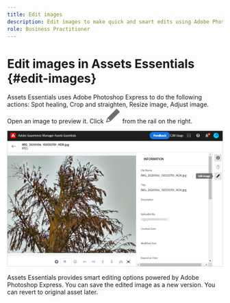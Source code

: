 ```yaml
---
title: Edit images
description: Edit images to make quick and smart edits using Adobe Photoshop Express
role: Business Practitioner
---
```


# Edit images in Assets Essentials {#edit-images}

Assets Essentials uses Adobe Photoshop Express to do the following actions: Spot healing, Crop and straighten, Resize image, Adjust image. Open an image to preview it. Click ![edit icon](assets/do-not-localize/edit.svg) from the rail on the right.

![Option to edit an image](assets/edit-image.png)

Assets Essentials provides smart editing options powered by Adobe Photoshop Express. You can save the edited image as a new version. You can revert to original asset later.

<!-- TBD:
How to view a list of versions and some info about creation date, etc. Is this same as timeline concept in Assets?
How to preview old version image?
How to pick a version and revert to it anywhere from the timeline. 
-->